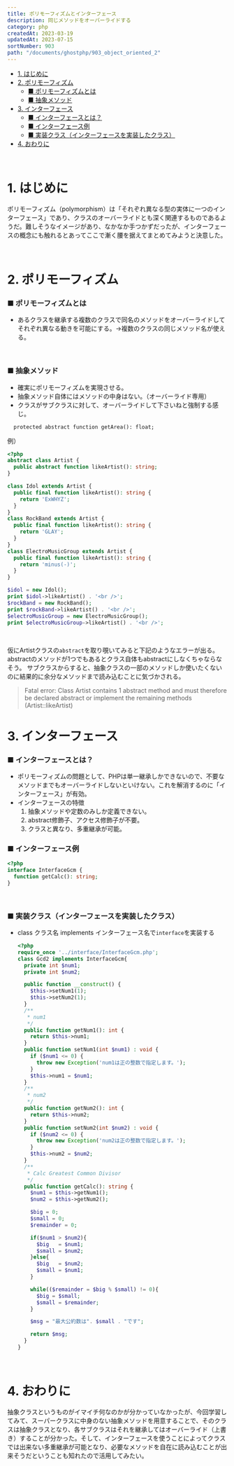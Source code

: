 ```yaml
---
title: ポリモーフィズムとインターフェース
description: 同じメソッドをオーバーライドする
category: php
createdAt: 2023-03-19
updatedAt: 2023-07-15
sortNumber: 903
path: "/documents/ghostphp/903_object_oriented_2"
---
```


<nuxt-content-wrapper>


- [1. はじめに](#1-はじめに)
- [2. ポリモーフィズム](#2-ポリモーフィズム)
    - [■ ポリモーフィズムとは](#-ポリモーフィズムとは)
    - [■ 抽象メソッド](#-抽象メソッド)
- [3. インターフェース](#3-インターフェース)
    - [■ インターフェースとは？](#-インターフェースとは)
    - [■ インターフェース例](#-インターフェース例)
    - [■ 実装クラス（インターフェースを実装したクラス）](#-実装クラスインターフェースを実装したクラス)
- [4. おわりに](#4-おわりに)


<br>

# 1. はじめに
ポリモーフィズム（polymorphism）は「それぞれ異なる型の実体に一つのインターフェース」であり、クラスのオーバーライドとも深く関連するものであるようだ。難しそうなイメージがあり、なかなか手つかずだったが、インターフェースの概念にも触れるとあってここで漸く腰を据えてまとめてみようと決意した。

<br>

# 2. ポリモーフィズム
### ■ ポリモーフィズムとは
- あるクラスを継承する複数のクラスで同名のメソッドをオーバーライドしてそれぞれ異なる動きを可能にする。→複数のクラスの同じメソッド名が使える。

<br>

### ■ 抽象メソッド
- 確実にポリモーフィズムを実現させる。
- 抽象メソッド自体にはメソッドの中身はない。（オーバーライド専用）
- クラスがサブクラスに対して、オーバーライドして下さいねと強制する感じ。
```
  protected abstract function getArea(): float;
```

例）
  ```php
  <?php
  abstract class Artist {
    public abstract function likeArtist(): string;
  }

  class Idol extends Artist {
    public final function likeArtist(): string {
      return 'ExWHYZ';
    }
  }
  class RockBand extends Artist {
    public final function likeArtist(): string {
      return 'GLAY';
    }
  }
  class ElectroMusicGroup extends Artist {
    public final function likeArtist(): string {
      return 'minus(-)';
    }
  }

  $idol = new Idol();
  print $idol->likeArtist() . '<br />';
  $rockBand = new RockBand();
  print $rockBand->likeArtist() . '<br />';
  $electroMusicGroup = new ElectroMusicGroup();
  print $electroMusicGroup->likeArtist() . '<br />';

  ```

<br>

仮にArtistクラスの`abstract`を取り覗いてみると下記のようなエラーが出る。
abstractのメソッドが1つでもあるとクラス自体もabstractにしなくちゃならなそう。
サブクラスからすると、抽象クラスの一部のメソッドしか使いたくないのに結果的に余分なメソッドまで読み込むことに気づかされる。

> Fatal error: Class Artist contains 1 abstract method and must therefore be declared abstract or implement the remaining methods (Artist::likeArtist) 

# 3. インターフェース
### ■ インターフェースとは？
- ポリモーフィズムの問題として、PHPは単一継承しかできないので、不要なメソッドまでもオーバーライドしないといけない。これを解消するのに「インターフェース」が有効。
- インターフェースの特徴
  1. 抽象メソッドや定数のみしか定義できない。
  2. abstract修飾子、アクセス修飾子が不要。
  3. クラスと異なり、多重継承が可能。


### ■ インターフェース例
  ```php
 <?php
  interface InterfaceGcm {
    function getCalc(): string;
  }

  ```

<br>

### ■ 実装クラス（インターフェースを実装したクラス）
- class クラス名 implements インターフェース名で`interface`を実装する
  ```php
  <?php
  require_once '../interface/InterfaceGcm.php';
  class Gcd2 implements InterfaceGcm{
    private int $num1;
    private int $num2;

    public function __construct() {
      $this->setNum1(1);
      $this->setNum2(1);
    }
    /**
     * num1
     */
    public function getNum1(): int {
      return $this->num1;
    }
    public function setNum1(int $num1) : void {
      if ($num1 <= 0) {
        throw new Exception('num1は正の整数で指定します。');
      }
      $this->num1 = $num1;
    }
    /**
     * num2
     */
    public function getNum2(): int {
      return $this->num2;
    }
    public function setNum2(int $num2) : void {
      if ($num2 <= 0) {
        throw new Exception('num2は正の整数で指定します。');
      }
      $this->num2 = $num2;
    }
    /**
     * Calc Greatest Common Divisor
     */
    public function getCalc(): string {
      $num1 = $this->getNum1();
      $num2 = $this->getNum2();

      $big = 0;
      $small = 0;
      $remainder = 0;

      if($num1 > $num2){
        $big   = $num1;
        $small = $num2;
      }else{
        $big   = $num2;
        $small = $num1;
      }

      while(($remainder = $big % $small) != 0){
        $big = $small;
        $small = $remainder;
      }

      $msg = "最大公約数は". $small . "です";

      return $msg;
    }
  }

  ```

<br>

# 4. おわりに
抽象クラスというものがイマイチ何なのかが分かっていなかったが、今回学習してみて、スーパークラスに中身のない抽象メソッドを用意することで、そのクラスは抽象クラスとなり、各サブクラスはそれを継承してはオーバーライド（上書き）することが分かった。そして、インターフェースを使うことによってクラスでは出来ない多重継承が可能となり、必要なメソッドを自在に読み込むことが出来そうだということも知れたので活用してみたい。

</nuxt-content-wrapper>
